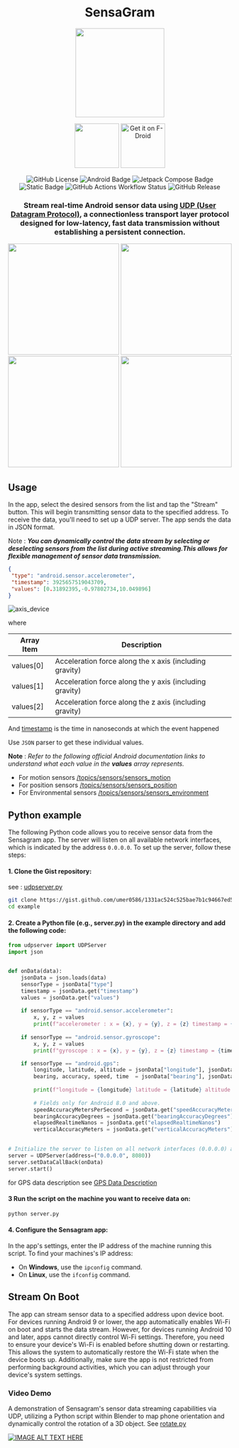 <div align="center">
 
# SensaGram

 
<img src="https://github.com/umer0586/SensaGram/blob/main/app/src/main/ic_launcher-playstore.png" width="200">

[<img src="https://github.com/user-attachments/assets/0f628053-199f-4587-a5b2-034cf027fb99" height="100">](https://github.com/umer0586/SensaGram/releases) [<img src="https://fdroid.gitlab.io/artwork/badge/get-it-on.png" alt="Get it on F-Droid" height="100">](https://f-droid.org/packages/com.github.umer0586.sensagram/)

![GitHub License](https://img.shields.io/github/license/umer0586/SensaGram?style=for-the-badge) ![Android Badge](https://img.shields.io/badge/Android-5.0+-34A853?logo=android&logoColor=fff&style=for-the-badge) ![Jetpack Compose Badge](https://img.shields.io/badge/Jetpack%20Compose-4285F4?logo=jetpackcompose&logoColor=fff&style=for-the-badge) ![Static Badge](https://img.shields.io/badge/protocol-UDP-teal?style=for-the-badge) ![GitHub Actions Workflow Status](https://img.shields.io/github/actions/workflow/status/umer0586/SensaGram/build.yml?style=for-the-badge&logo=appveyor)
 ![GitHub Release](https://img.shields.io/github/v/release/umer0586/SensaGram?include_prereleases&style=for-the-badge)

### Stream real-time Android sensor data using [UDP (User Datagram Protocol)](https://en.wikipedia.org/wiki/User_Datagram_Protocol), a connectionless transport layer protocol designed for low-latency, fast data transmission without establishing a persistent connection.

<img src="https://github.com/user-attachments/assets/0f8476cd-add4-4f19-8124-64db871e2e9b" width="250">
<img src="https://github.com/user-attachments/assets/098bc959-ab34-449a-90d8-cdfdc1056e83" width="250">
<img src="https://github.com/user-attachments/assets/bab0c973-4f08-4bfc-bae9-ac8acf3202ae" width="250">
<img src="https://github.com/user-attachments/assets/54cb7935-4306-4c69-a6b6-24a195345a3a" width="250">

</div>

## Usage
In the app, select the desired sensors from the list and tap the "Stream" button. This will begin transmitting sensor data to the specified address. To receive the data, you'll need to set up a UDP server. The app sends the data in JSON format.

Note : _**You can dynamically control the data stream by selecting or deselecting sensors from the list during active streaming.This allows for flexible management of sensor data transmission.**_

```json
{
 "type": "android.sensor.accelerometer",
 "timestamp": 3925657519043709,
 "values": [0.31892395,-0.97802734,10.049896]
}
```

![axis_device](https://user-images.githubusercontent.com/35717992/179351418-bf3b511a-ebea-49bb-af65-5afd5f464e14.png)

where

| Array Item  | Description |
| ------------- | ------------- |
| values[0]  | Acceleration force along the x axis (including gravity)  |
| values[1]  | Acceleration force along the y axis (including gravity)  |
| values[2]  | Acceleration force along the z axis (including gravity)  |

And [timestamp](https://developer.android.com/reference/android/hardware/SensorEvent#timestamp) is the time in nanoseconds at which the event happened

Use `JSON` parser to get these individual values.

 
**Note** : *Refer to the following official Android documentation links to understand what each value in the **values** array represents.*
- For motion sensors [/topics/sensors/sensors_motion](https://developer.android.com/guide/topics/sensors/sensors_motion)
- For position sensors [/topics/sensors/sensors_position](https://developer.android.com/guide/topics/sensors/sensors_position)
- For Environmental sensors [/topics/sensors/sensors_environment](https://developer.android.com/guide/topics/sensors/sensors_environment)

## Python example

The following Python code allows you to receive sensor data from the Sensagram app. The server will listen on all available network interfaces, which is indicated by the address `0.0.0.0`. To set up the server, follow these steps:

#### 1. Clone the Gist repository:
see : [udpserver.py](https://gist.github.com/umer0586/1331ac524c525bae7b1c94667ed571de)
```bash
git clone https://gist.github.com/umer0586/1331ac524c525bae7b1c94667ed571de example
cd example
```

#### 2. Create a Python file (e.g., server.py) in the example directory and add the following code:

```python
from udpserver import UDPServer
import json


def onData(data):
    jsonData = json.loads(data)
    sensorType = jsonData["type"]
    timestamp = jsonData.get("timestamp")
    values = jsonData.get("values")
    
    if sensorType == "android.sensor.accelerometer":
        x, y, z = values
        print(f"accelerometer : x = {x}, y = {y}, z = {z} timestamp = {timestamp} ")
    
    if sensorType == "android.sensor.gyroscope":
        x, y, z = values
        print(f"gyroscope : x = {x}, y = {y}, z = {z} timestamp = {timestamp} ")

    if sensorType == "android.gps":
        longitude, latitude, altitude = jsonData["longitude"], jsonData["latitude"], jsonData["altitude"]
        bearing, accuracy, speed, time	= jsonData["bearing"], jsonData["accuracy"], jsonData["speed"], jsonData["time"]
        
        print(f"longitude = {longitude} latitude = {latitude} altitude = {altitude}")
        
        # Fields only for Android 8.0 and above.
        speedAccuracyMetersPerSecond = jsonData.get("speedAccuracyMetersPerSecond")
        bearingAccuracyDegrees = jsonData.get("bearingAccuracyDegrees")
        elapsedRealtimeNanos = jsonData.get("elapsedRealtimeNanos")
        verticalAccuracyMeters = jsonData.get("verticalAccuracyMeters")
                

# Initialize the server to listen on all network interfaces (0.0.0.0) and port 8080
server = UDPServer(address=("0.0.0.0", 8080))
server.setDataCallBack(onData)
server.start()

```
for GPS data description see [GPS Data Description](https://github.com/umer0586/SensaGram/wiki/GPS-Data-Description)

#### 3 Run the script on the machine you want to receive data on:
```bash
python server.py
```
#### 4. Configure the Sensagram app:
In the app's settings, enter the IP address of the machine running this script. To find your machines's IP address:
- On **Windows**, use the `ipconfig` command.
- On **Linux**, use the `ifconfig` command.

## Stream On Boot
The app can stream sensor data to a specified address upon device boot. For devices running Android 9 or lower, the app automatically enables Wi-Fi on boot and starts the data stream. However, for devices running Android 10 and later, apps cannot directly control Wi-Fi settings. Therefore, you need to ensure your device's Wi-Fi is enabled before shutting down or restarting. This allows the system to automatically restore the Wi-Fi state when the device boots up. Additionally, make sure the app is not restricted from performing background activities, which you can adjust through your device's system settings.

### Video Demo
A demonstration of Sensagram's sensor data streaming capabilities via UDP, utilizing a Python script within Blender to map phone orientation and dynamically control the rotation of a 3D object. See [rotate.py](https://gist.github.com/a5b1247b1999848fe16dda340335dfe6.git)

[![IMAGE ALT TEXT HERE](https://img.youtube.com/vi/IxHCX9Im31A/0.jpg)](https://www.youtube.com/watch?v=IxHCX9Im31A)



